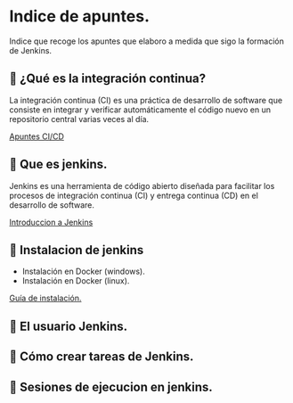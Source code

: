# Indice de apuntes.
Indice que recoge los apuntes que elaboro a medida que sigo la formación de Jenkins.

## 📌 ¿Qué es la integración continua?
La integración continua (CI) es una práctica de desarrollo de software que consiste en integrar y verificar automáticamente el código nuevo en un repositorio central varias veces al día.    
    
[Apuntes CI/CD ](/cdci.md)

## 📌 Que es jenkins.
Jenkins es una herramienta de código abierto diseñada para facilitar los procesos de integración continua (CI) y entrega continua (CD) en el desarrollo de software.   
   
[Introduccion a Jenkins](/introduccion-jenkins.md)

## 📌 Instalacion de jenkins
- Instalación en Docker (windows).
- Instalación en Docker (linux).
   
[Guía de instalación.](/instalacion-jenkins.md)
   
## 📌 El usuario Jenkins.
## 📌 Cómo crear tareas de Jenkins.
## 📌 Sesiones de ejecucion en jenkins.




